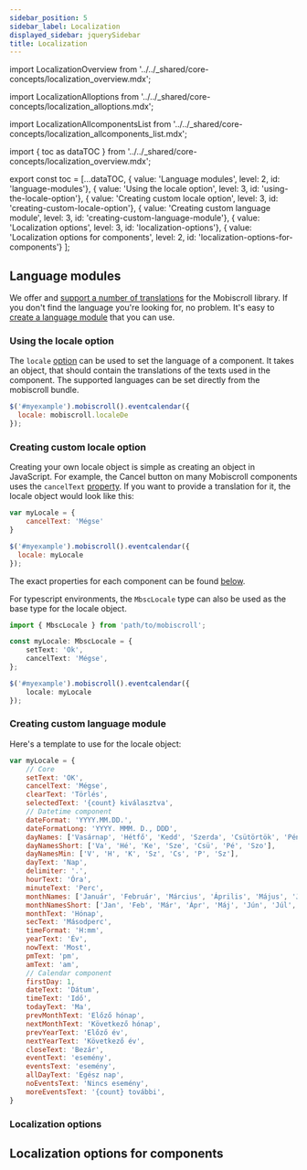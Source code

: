 ```yaml
---
sidebar_position: 5
sidebar_label: Localization
displayed_sidebar: jquerySidebar
title: Localization
---
```


import LocalizationOverview from '../../_shared/core-concepts/localization_overview.mdx';

import LocalizationAlloptions from '../../_shared/core-concepts/localization_alloptions.mdx';

import LocalizationAllcomponentsList from '../../_shared/core-concepts/localization_allcomponents_list.mdx';

import { toc as dataTOC } from '../../_shared/core-concepts/localization_overview.mdx';

export const toc = [...dataTOC, 
  { value: 'Language modules', level: 2, id: 'language-modules'},
  { value: 'Using the locale option', level: 3, id: 'using-the-locale-option'},
  { value: 'Creating custom locale option', level: 3, id: 'creating-custom-locale-option'},
  { value: 'Creating custom language module', level: 3, id: 'creating-custom-language-module'},
  { value: 'Localization options', level: 3, id: 'localization-options'},
  { value: 'Localization options for components', level: 2, id: 'localization-options-for-components'}
];

<LocalizationOverview />

<h2 id="language-modules">Language modules</h2>

We offer and [support a number of translations](../core-concepts/localization#localization-locale) for the Mobiscroll library. If you don't find the language you're looking for, no problem. It's easy to [create a language module](../core-concepts/localization#creating-custom-language-module) that you can use.

<h3 id="using-the-locale-option">Using the locale option</h3>

The `locale` [option](../core-concepts/localization#localization-locale) can be used to set the language of a component. It takes an object, that should contain the translations of the texts used in the component. The supported languages can be set directly from the mobiscroll bundle.

```javascript title='Locale option usage'
$('#myexample').mobiscroll().eventcalendar({
  locale: mobiscroll.localeDe
});
```

<h3 id="creating-custom-locale-option">Creating custom locale option</h3>

Creating your own locale object is simple as creating an object in JavaScript. For example, the Cancel button on many Mobiscroll components uses the `cancelText` [property](../core-concepts/localization#localization-cancelText). If you want to provide a translation for it, the locale object would look like this:

```javascript title='Creating a locale object'
var myLocale = {
    cancelText: 'Mégse'
}

$('#myexample').mobiscroll().eventcalendar({
  locale: myLocale
});
```

The exact properties for each component can be found [below](#localization-options-for-components).

For typescript environments, the `MbscLocale` type can also be used as the base type for the locale object.

```ts title='Example with types'
import { MbscLocale } from 'path/to/mobiscroll';

const myLocale: MbscLocale = {
    setText: 'Ok',
    cancelText: 'Mégse',
};

$('#myexample').mobiscroll().eventcalendar({
    locale: myLocale
});
```

<h3 id="creating-custom-language-module">Creating custom language module</h3>

Here's a template to use for the locale object:

```javascript title='Template'
var myLocale = {
    // Core
    setText: 'OK',
    cancelText: 'Mégse',
    clearText: 'Törlés',
    selectedText: '{count} kiválasztva',
    // Datetime component
    dateFormat: 'YYYY.MM.DD.',
    dateFormatLong: 'YYYY. MMM. D., DDD',
    dayNames: ['Vasárnap', 'Hétfő', 'Kedd', 'Szerda', 'Csütörtök', 'Péntek', 'Szombat'],
    dayNamesShort: ['Va', 'Hé', 'Ke', 'Sze', 'Csü', 'Pé', 'Szo'],
    dayNamesMin: ['V', 'H', 'K', 'Sz', 'Cs', 'P', 'Sz'],
    dayText: 'Nap',
    delimiter: '.',
    hourText: 'Óra',
    minuteText: 'Perc',
    monthNames: ['Január', 'Február', 'Március', 'Április', 'Május', 'Június', 'Július', 'Augusztus', 'Szeptember', 'Október', 'November', 'December'],
    monthNamesShort: ['Jan', 'Feb', 'Már', 'Ápr', 'Máj', 'Jún', 'Júl', 'Aug', 'Szep', 'Okt', 'Nov', 'Dec'],
    monthText: 'Hónap',
    secText: 'Másodperc',
    timeFormat: 'H:mm',
    yearText: 'Év',
    nowText: 'Most',
    pmText: 'pm',
    amText: 'am',
    // Calendar component
    firstDay: 1,
    dateText: 'Dátum',
    timeText: 'Idő',
    todayText: 'Ma',
    prevMonthText: 'Előző hónap',
    nextMonthText: 'Következő hónap',
    prevYearText: 'Előző év',
    nextYearText: 'Következő év',
    closeText: 'Bezár',
    eventText: 'esemény',
    eventsText: 'esemény',
    allDayText: 'Egész nap',
    noEventsText: 'Nincs esemény',
    moreEventsText: '{count} további',
}
```

<h3 id="localization-options">Localization options</h3>

<LocalizationAlloptions />

<h2 id="localization-options-for-components">Localization options for components</h2>

<LocalizationAllcomponentsList />